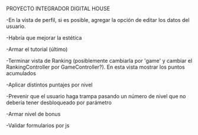 PROYECTO INTEGRADOR DIGITAL HOUSE

-En la vista de perfil, si es posible, agregar la opción de editar los datos del usuario.

-Habría que mejorar la estética

-Armar el tutorial (último)

-Terminar vista de Ranking (posiblemente cambiarla por 'game' y cambiar el RankingController por GameController?). En esta vista mostrar los puntos acumulados

-Aplicar distintos puntajes por nivel

-Prevenir que el usuario haga trampa pasando un número de nivel que no debería tener desbloqueado por parámetro


-Armar nivel de bonus

-Validar formularios por js
